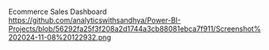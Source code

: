 Ecommerce Sales Dashboard
https://github.com/analyticswithsandhya/Power-BI-Projects/blob/56292fa25f3f208a2d1744a3cb88081ebca7f911/Screenshot%202024-11-08%20122932.png
